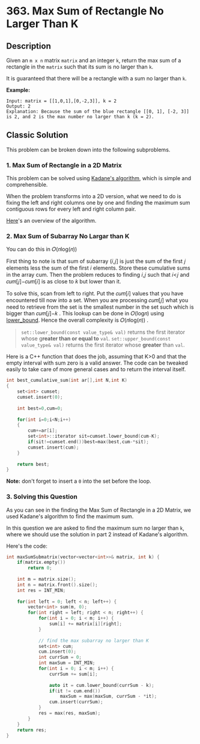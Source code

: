 # 363. Max Sum of Rectangle No Larger Than K

## Description
Given an `m x n` matrix `matrix` and an integer `k`, return the max sum of a rectangle in the `matrix` such that its sum is no larger than `k`.

It is guaranteed that there will be a rectangle with a sum no larger than `k`.

**Example:**
```
Input: matrix = [[1,0,1],[0,-2,3]], k = 2
Output: 2
Explanation: Because the sum of the blue rectangle [[0, 1], [-2, 3]] is 2, and 2 is the max number no larger than k (k = 2).
```


## Classic Solution
This problem can be broken down into the following subproblems.

### 1. Max Sum of Rectangle in a 2D Matrix
This problem can be solved using [Kadane's algorithm](https://www.geeksforgeeks.org/largest-sum-contiguous-subarray/), which is simple and comprehensible.

When the problem transforms into a 2D version, what we need to do is fixing the left and right columns one by one and finding the maximum sum contiguous rows for every left and right column pair.

[Here](https://www.geeksforgeeks.org/maximum-sum-rectangle-in-a-2d-matrix-dp-27/)'s an overview of the algorithm.

### 2. Max Sum of Subarray No Largar than K
You can do this in  𝑂(𝑛log(𝑛)) 

First thing to note is that sum of subarray  (𝑖,𝑗]  is just the sum of the first  𝑗  elements less the sum of the first  𝑖  elements. Store these cumulative sums in the array cum. Then the problem reduces to finding  𝑖,𝑗  such that  𝑖<𝑗  and  𝑐𝑢𝑚[𝑗]−𝑐𝑢𝑚[𝑖]  is as close to  𝑘  but lower than it.

To solve this, scan from left to right. Put the  𝑐𝑢𝑚[𝑖]  values that you have encountered till now into a set. When you are processing  𝑐𝑢𝑚[𝑗]  what you need to retrieve from the set is the smallest number in the set such which is bigger than  𝑐𝑢𝑚[𝑗]−𝑘 . This lookup can be done in  𝑂(log𝑛)  using [lower_bound](http://www.cplusplus.com/reference/set/set/lower_bound/). Hence the overall complexity is  𝑂(𝑛log(𝑛)) .

> `set::lower_bound(const value_type& val)` returns the first iterator whose g**reater than or equal to** `val`.
> `set::upper_bound(const value_type& val)` returns the first iterator whose **greater** than `val`.

Here is a C++ function that does the job, assuming that K>0 and that the empty interval with sum zero is a valid answer. The code can be tweaked easily to take care of more general cases and to return the interval itself.
```C++
int best_cumulative_sum(int ar[],int N,int K) 
{ 
    set<int> cumset; 
    cumset.insert(0); 
 
    int best=0,cum=0; 
 
    for(int i=0;i<N;i++) 
    { 
        cum+=ar[i]; 
        set<int>::iterator sit=cumset.lower_bound(cum-K); 
        if(sit!=cumset.end())best=max(best,cum-*sit); 
        cumset.insert(cum); 
    } 
 
    return best; 
} 
```
**Note:** don't forget to insert a `0` into the set before the loop.


### 3. Solving this Question
As you can see in the finding the Max Sum of Rectangle in a 2D Matrix, we used Kadane's algorithm to find the maximum sum.

In this question we are asked to find the maximum sum no larger than `k`, where we should use the solution in part 2 instead of Kadane's algorithm.

Here's the code:

```C++
int maxSumSubmatrix(vector<vector<int>>& matrix, int k) {
    if(matrix.empty())
        return 0;
    
    int m = matrix.size();
    int n = matrix.front().size();
    int res = INT_MIN;
    
    for(int left = 0; left < n; left++) {
        vector<int> sum(m, 0);
        for(int right = left; right < n; right++) {
            for(int i = 0; i < m; i++) {
                sum[i] += matrix[i][right];
            }
            
            // find the max subarray no larger than K
            set<int> cum;
            cum.insert(0);
            int currSum = 0;
            int maxSum = INT_MIN;
            for(int i = 0; i < m; i++) {
                currSum += sum[i];
                
                auto it = cum.lower_bound(currSum - k);
                if(it != cum.end()) 
                    maxSum = max(maxSum, currSum - *it);
                cum.insert(currSum);
            }
            res = max(res, maxSum);
        }
    }
    return res;
}
```
